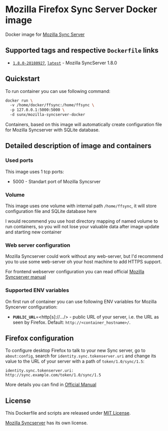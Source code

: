 # Mozilla Firefox Sync Server Docker image
Docker image for [Mozilla Sync Server](https://github.com/mozilla-services/syncserver)

## Supported tags and respective `Dockerfile` links
* [`1.8.0-20180927`](https://github.com/VGoshev/mozilla-syncserver-docker/blob/1.8.0-20180927/docker/Dockerfile), [`latest`](https://github.com/VGoshev/mozilla-syncserver-docker/blob/master/docker/Dockerfile) - Mozilla SyncServer 1.8.0

## Quickstart

To run container you can use following command:
```bash
docker run \  
  -v /home/docker/ffsync:/home/ffsync \  
  -p 127.0.0.1:5000:5000 \  
  -d sunx/mozilla-syncserver-docker
```
Containers, based on this image will automatically create configuration file for
 Mozilla Syncserver with SQLite database.
 
## Detailed description of image and containers

### Used ports

This image uses 1 tcp ports:
* 5000 - Standart port of Mozilla Syncsrver 

### Volume
This image uses one volume with internal path `/home/ffsync`, it will store configuration file and SQLite database here

I would recommend you use host directory mapping of named volume to run containers, so you will not lose your valuable data after image update and starting new container

### Web server configuration

Mozilla Syncserver could work without any web-server, but I'd recommend you to use some web-server oh your host machine to add HTTPS support.

For frontend webserver configuration you can read official [Mozilla Syncserver manual](https://docs.services.mozilla.com/howtos/run-sync-1.5.html#running-behind-a-web-server)

### Supported ENV variables

On first run of container you can use following ENV variables for Mozilla Syncerver configuration:
* **`PUBLIC_URL`**=&lt;http[s]://.../&gt; - public URL of your server, i.e. the URL as seen by Firefox. Default: `http://<container_hostname>/`.

## Firefox configuration

To configure desktop Firefox to talk to your new Sync server, go to `about:config`, search for `identity.sync.tokenserver.uri` and change its value to the URL of your server with a path of `token/1.0/sync/1.5`:

    identity.sync.tokenserver.uri: http://sync.example.com/token/1.0/sync/1.5

More details you can find in [Official Manual](https://docs.services.mozilla.com/howtos/run-sync-1.5.html#running-the-server)

## License

This Dockerfile and scripts are released under [MIT License](https://github.com/VGoshev/mozilla-syncserver-docker/blob/master/LICENSE).

[Mozilla Syncserver](https://github.com/mozilla-services/syncserver) has its own license.
